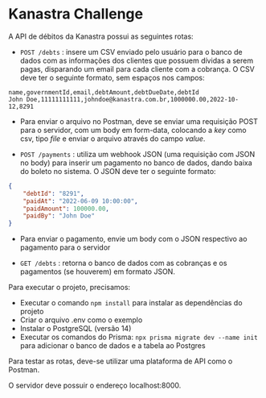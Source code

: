 # Kanastra Challenge

A API de débitos da Kanastra possui as seguintes rotas:

- `POST /debts` : insere um CSV enviado pelo usuário para o banco de dados com as informações dos clientes que possuem dívidas a serem pagas, disparando um email para cada cliente com a cobrança. O CSV deve ter o seguinte formato, sem espaços nos campos:
```csv
name,governmentId,email,debtAmount,debtDueDate,debtId
John Doe,11111111111,johndoe@kanastra.com.br,1000000.00,2022-10-12,8291
```

- Para enviar o arquivo no Postman, deve se enviar uma requisição POST para o servidor, com um body em form-data, colocando a *key* como csv, tipo *file* e enviar o arquivo através do campo *value*.

- `POST /payments` : utiliza um webhook JSON (uma requisição com JSON no body) para inserir um pagamento no banco de dados, dando baixa do boleto no sistema. O JSON deve ter o seguinte formato: 
```JSON
{
	"debtId": "8291",
	"paidAt": "2022-06-09 10:00:00",
	"paidAmount": 100000.00,
	"paidBy": "John Doe"
}
```

- Para enviar o pagamento, envie um body com o JSON respectivo ao pagamento para o servidor

- `GET /debts` : retorna o banco de dados com as cobranças e os pagamentos (se houverem) em formato JSON.

Para executar o projeto, precisamos:

- Executar o comando `npm install` para instalar as dependências do projeto
- Criar o arquivo .env como o exemplo
- Instalar o PostgreSQL (versão 14)
- Executar os comandos do Prisma: `npx prisma migrate dev --name init` para adicionar o banco de dados e a tabela ao Postgres

Para testar as rotas, deve-se utilizar uma plataforma de API como o Postman.

O servidor deve possuir o endereço localhost:8000.